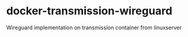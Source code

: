 # docker-transmission-wireguard
Wireguard implementation on transmission container from linuxserver
